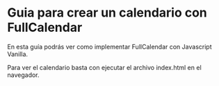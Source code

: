 # Guia para crear un calendario con FullCalendar

En esta guía podrás ver como implementar FullCalendar con Javascript Vanilla.

Para ver el calendario basta con ejecutar el archivo index.html en el navegador.



